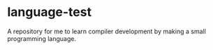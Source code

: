 # language-test
A repository for me to learn compiler development by making a small programming language.
